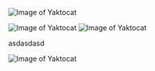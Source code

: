 ![Image of Yaktocat](https://octodex.github.com/images/yaktocat.png)



![Image of Yaktocat](https://octodex.github.com/images/yaktocat.png)
![Image of Yaktocat](https://octodex.github.com/images/yaktocat.png)

asdasdasd


![Image of Yaktocat](https://octodex.github.com/images/yaktocat.png)
